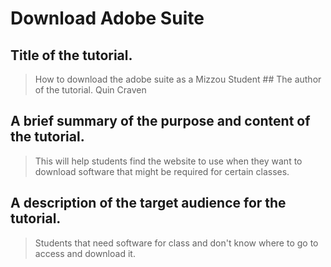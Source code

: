 # Download Adobe Suite


## Title of the tutorial.
> How to download the adobe suite as a Mizzou Student ## The author of the tutorial.
> Quin Craven

## A brief summary of the purpose and content of the tutorial.
> This will help students find the website to use when they want to download software that might be required for certain classes.

## A description of the target audience for the tutorial.
> Students that need software for class and don't know where to go to access and download it. 

